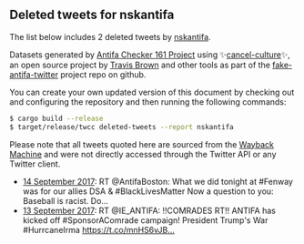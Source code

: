 ## Deleted tweets for nskantifa

The list below includes 2 deleted tweets by
[nskantifa](https://twitter.com/nskantifa).



Datasets generated by [Antifa Checker 161 Project](https://twitter.com/antifacheck161) using ✨[cancel-culture](https://github.com/travisbrown/cancel-culture)✨, an open source project by 
[Travis Brown](https://twitter.com/travisbrown) and other tools as part of the 
[fake-antifa-twitter](https://github.com/antifacheck161/fake-antifa-twitter) project repo on github.

You can create your own updated version of this document by checking out and configuring the
repository and then running the following commands:

```bash
$ cargo build --release
$ target/release/twcc deleted-tweets --report nskantifa
```

Please note that all tweets quoted here are sourced from the
[Wayback Machine](https://web.archive.org) and were not directly accessed through the Twitter API or
any Twitter client.

* [14 September 2017](https://web.archive.org/web/20170914021825/https://twitter.com/nskantifa/status/908152929282125824): RT @AntifaBoston: What we did tonight at #Fenway was for our allies DSA &amp; #BlackLivesMatter  Now a question to you: Baseball is racist. Do… <!--908152929282125824-->
* [13 September 2017](https://web.archive.org/web/20170913125244/https://twitter.com/nskantifa/status/907950172428103681): RT @IE_ANTIFA: ‼️COMRADES RT‼️  ANTIFA has kicked off #SponsorAComrade campaign!  President Trump's War #HurrcaneIrma https://t.co/mnHS6vJB… <!--907950172428103681-->
